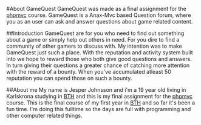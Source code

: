 #About GameQuest
GameQuest was made as a final assignment for the [phpmvc](http://dbwebb.se/phpmvc/) course. GameQuest is a Anax-Mvc based Question forum, where you as an user can ask and answer questions about game related content.

##Introduction
GameQuest are for you who need to find out something about a game or simply help out others in need. For you dire to find a community of other gamers to discuss with. My intention was to make GameQuest just such a place. With the reputation and activity system built into we hope to reward those who both give good questions and answers. In turn giving their questions a greater chance of catching more attention with the reward of a bounty. When you've accumulated atleast 50 reputation you can spend those on such a bounty.

##About me
My name is Jesper Johnsson and i'm a 19 year old living in Karlskrona studying in [BTH](http://www.bth.se/) and this is my final assignment for the [phpmvc](http://dbwebb.se/phpmvc/) course. This is the final course of my first year in [BTH](http://www.bth.se/) and so far it's been a fun time. I'm doing this fulltime so the days are full with programming and other computer related things.
